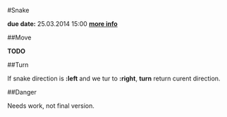 #Snake

**due date:** 25.03.2014 15:00
    **[more info](https://github.com/fmi/clojure-homework/tree/master/tasks/03)**

##Move
	
**TODO**

##Turn

If snake direction is **:left** and we tur to **:right**,
**turn** return curent direction.

##Danger

Needs work, not final version.


